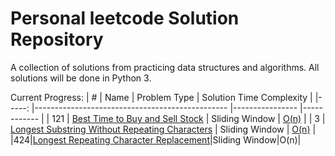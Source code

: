 # Personal leetcode Solution Repository

A collection of solutions from practicing data structures and algorithms. All solutions will be done in Python 3.

Current Progress:
| #   	| Name                                           	| Problem Type   	| Solution Time Complexity 	|
|-----:	|------------------------------------------------	|----------------	|------------	|
| 121 	| [Best Time to Buy and Sell Stock](https://leetcode.com/problems/best-time-to-buy-and-sell-stock/)                	| Sliding Window 	| [O(n)](https://github.com/joeyb908/leetcode/blob/main/121.%20Best%20Time%20to%20Buy%20and%20Sell%20Stock)       	|
| 3   	| [Longest Substring Without Repeating Characters](https://leetcode.com/problems/longest-substring-without-repeating-characters/) 	| Sliding Window 	| [O(n)](https://github.com/joeyb908/leetcode/blob/main/3.%20Longest%20Substring%20Without%20Repeating%20Characters.PY)       	|
|424|[Longest Repeating Character Replacement](https://leetcode.com/problems/longest-repeating-character-replacement/)|Sliding Window|O(n)|
